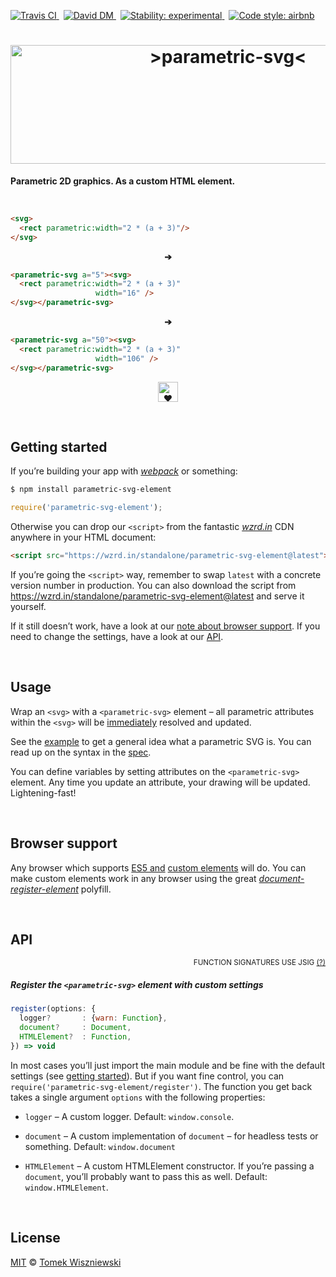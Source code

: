 [![Travis CI
](https://img.shields.io/travis/parametric-svg/element/master.svg?style=flat-square)
](https://travis-ci.org/parametric-svg/element)
 [![David DM
](https://img.shields.io/david/parametric-svg/element.svg?style=flat-square)
](http://david-dm.org/parametric-svg/element)
 [![Stability: experimental
](https://img.shields.io/badge/stability-experimental-yellow.svg?style=flat-square)
](https://nodejs.org/api/documentation.html#documentation_stability_index)
 [![Code style: airbnb
](https://img.shields.io/badge/code%20style-airbnb-777777.svg?style=flat-square)
](https://github.com/airbnb/javascript)




<h1 align="center" id="/">
  <img
    alt="&gt;parametric-svg&lt;"
    src="https://cdn.rawgit.com/parametric-svg/identity/v1.1.0/logo/html.svg"
    width="680"
    height="190"
  />
</h1>

**Parametric 2D graphics. As a custom HTML element.**




<a                                                 id="/example"></a>&nbsp;

```html
<svg>
  <rect parametric:width="2 * (a + 3)"/>
</svg>
```

<p align="center"><b>➔</b></p>

```html
<parametric-svg a="5"><svg>
  <rect parametric:width="2 * (a + 3)"
                   width="16" />
</svg></parametric-svg>
```

<p align="center"><b>➔</b></p>

```html
<parametric-svg a="50"><svg>
  <rect parametric:width="2 * (a + 3)"
                   width="106" />
</svg></parametric-svg>
```

<p align="center"><a href="http://jsbin.com/legito/edit?html,output"><img alt="❤ CHECK IT OUT LIVE!" height="32" src="https://img.shields.io/badge/%E2%9D%A4-CHECK%20IT%20OUT%20LIVE!-555555.svg?style=flat-square" /></a></p>




<a                                              id="/getting-started"></a>&nbsp;

Getting started
---------------

If you’re building your app with *[webpack][]* or something:

```sh
$ npm install parametric-svg-element
```

```js
require('parametric-svg-element');
```

Otherwise you can drop our `<script>` from the fantastic *[wzrd.in][]* CDN anywhere in your HTML document:

```html
<script src="https://wzrd.in/standalone/parametric-svg-element@latest"></script>
```

If you’re going the `<script>` way, remember to swap `latest` with a concrete version number in production. You can also download the script from https://wzrd.in/standalone/parametric-svg-element@latest and serve it yourself.

If it still doesn’t work, have a look at our [note about browser support](#/browser-support). If you need to change the settings, have a look at our [API](#/api).

[webpack]:  http://webpack.github.io
[wzrd.in]:  http://wzrd.in




<a                                                        id="/usage"></a>&nbsp;

Usage
-----

Wrap an `<svg>` with a `<parametric-svg>` element – all parametric attributes within the `<svg>` will be [immediately][] resolved and updated.

See the [example](#/example) to get a general idea what a parametric SVG is. You can read up on the syntax in the [spec][].

You can define variables by setting attributes on the `<parametric-svg>` element. Any time you update an attribute, your drawing will be updated. Lightening-fast!

[immediately]:  http://devdocs.io/dom/window/setimmediate
[spec]:         https://github.com/parametric-svg/spec#/




<a                                              id="/browser-support"></a>&nbsp;

Browser support
---------------

Any browser which supports [ES5 and][] [custom elements][] will do. You can make custom elements work in any browser using the great *[document-register-element][]* polyfill.

[ES5 and]:                    http://caniuse.com/#feat=es5
[custom elements]:            http://caniuse.com/#feat=custom-elements
[document-register-element]:  https://github.com/WebReflection/document-register-element



<a                                                          id="/api"></a>&nbsp;

API
---
<div align="right"><sup>FUNCTION SIGNATURES USE JSIG <a href="http://jsig.biz/">(?)</a></sup></div>

<!-- @doxie.inject start -->
<!-- Don’t remove or change the comment above – that can break automatic updates. -->

#####  Register the `<parametric-svg>` element with custom settings

```js
register(options: {
  logger?       : {warn: Function},
  document?     : Document,
  HTMLElement?  : Function,
}) => void
```

In most cases you’ll just import the main module and be fine with the
default settings (see [getting started](#/getting-started)). But if you want
fine control, you can `require('parametric-svg-element/register')`. The
function you get back takes a single argument `options` with the following
properties:

- `logger` – A custom logger. Default: `window.console`.

- `document` – A custom implementation of `document` – for headless tests
  or something. Default: `window.document`

- `HTMLElement` – A custom HTMLElement constructor. If you’re passing
  a `document`, you’ll probably want to pass this as well. Default:
  `window.HTMLElement`.

<!-- Don’t remove or change the comment below – that can break automatic updates. More info at <http://npm.im/doxie.inject>. -->
<!-- @doxie.inject end -->




<a                                                      id="/license"></a>&nbsp;

License
-------

[MIT][] © [Tomek Wiszniewski][]

[MIT]: ./License.md
[Tomek Wiszniewski]: https://github.com/tomekwi
